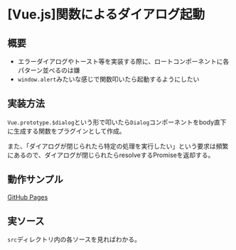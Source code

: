 # [Vue.js]関数によるダイアログ起動

## 概要

+ エラーダイアログやトースト等を実装する際に、ロートコンポーネントに各パターン並べるのは嫌
+ `window.alert`みたいな感じで関数叩いたら起動するようにしたい

## 実装方法

`Vue.prototype.$dialog`という形で叩いたら`Dialog`コンポーネントをbody直下に生成する関数をプラグインとして作成。

また、「ダイアログが閉じられたら特定の処理を実行したい」という要求は頻繁にあるので、ダイアログが閉じられたらresolveするPromiseを返却する。

## 動作サンプル

[GitHub Pages](https://ryou.github.io/vue-global-dialog-sample/dist/)

## 実ソース

`src`ディレクトリ内の各ソースを見ればわかる。
